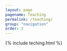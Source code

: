 ```yaml
---
layout: page
pagename: Teaching
permalink: /teaching/
group: "navigation"
order: 2
---
```

<div class="col-sm-9 col-sm-offset-3 col-md-10 col-md-offset-2 main">
{% include teching.html %}
 </div>